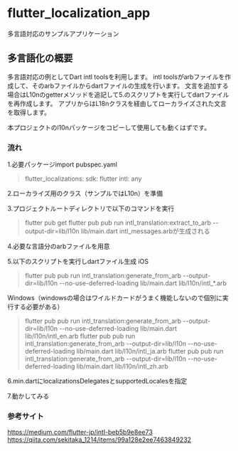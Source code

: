 # flutter_localization_app

多言語対応のサンプルアプリケーション

## 多言語化の概要

多言語対応の例としてDart intl toolsを利用します。
intl toolsがarbファイルを作成して、そのarbファイルからdartファイルの生成を行います。
文言を追加する場合はL10nのgetterメソッドを追記して5.のスクリプトを実行してdartファイルを再作成します。
アプリからはL18nクラスを経由してローカライズされた文言を取得します。

本プロジェクトのl10nパッケージをコピーして使用しても動くはずです。

### 流れ

1.必要パッケージimport
  pubspec.yaml
>  flutter_localizations:
>    sdk: flutter
>  intl: any

2.ローカライズ用のクラス（サンプルではL10n）を準備

3.プロジェクトルートディレクトリで以下のコマンドを実行
>flutter pub get
>flutter pub pub run intl_translation:extract_to_arb --output-dir=lib/l10n lib/main.dart
intl_messages.arbが生成される


4.必要な言語分のarbファイルを用意

5.以下のスクリプトを実行しdartファイル生成
iOS
>flutter pub pub run intl_translation:generate_from_arb --output-dir=lib/l10n --no-use-deferred-loading lib/main.dart lib/l10n/intl_*.arb

Windows（windowsの場合はワイルドカードがうまく機能しないので個別に実行する必要がある）
>flutter pub pub run intl_translation:generate_from_arb --output-dir=lib/l10n --no-use-deferred-loading lib/main.dart lib/l10n/intl_en.arb
>flutter pub pub run intl_translation:generate_from_arb --output-dir=lib/l10n --no-use-deferred-loading lib/main.dart lib/l10n/intl_ja.arb
>flutter pub pub run intl_translation:generate_from_arb --output-dir=lib/l10n --no-use-deferred-loading lib/main.dart lib/l10n/intl_zh.arb

6.min.dartにlocalizationsDelegatesとsupportedLocalesを指定

7.動かしてみる


### 参考サイト
https://medium.com/flutter-jp/intl-beb5b9e8ee73
https://qiita.com/sekitaka_1214/items/99a128e2ee7463849232
